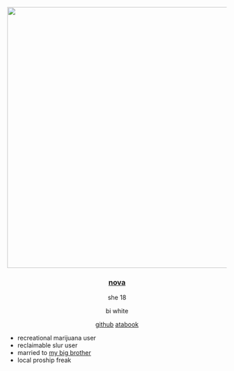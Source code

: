 <p align="center">
<img width="600" src="https://i.ibb.co/ggBHL2L/68747470733a2f2f6d656469612e646973636f72646170702e6e65742f6174746163686d656e74732f313130353236313434.webp">
</p> 

#### <h3 align="center"> <ins>nova</ins> </h3>

<div align="center">
she 18
  
bi white

[github](https://github.com/novapuppygirl)  [atabook](https://strangenova.atabook.org/)

</div>

- recreational marijuana user
- reclaimable slur user
- married to [my big brother](https://github.com/strangeopolis)
- local proship freak
